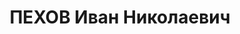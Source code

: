 ---
title: ПЕХОВ Иван Николаевич
description: 'Род. в 1892, г. Муром. Проживал: г. Муром. Слесарь

  Арестован 11.10.1936. Приговор: 8 лет лишения свободы'
---